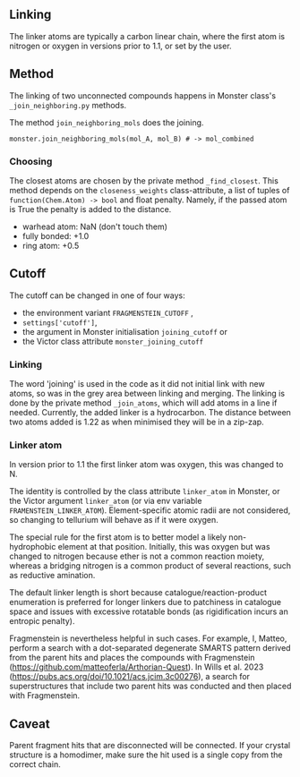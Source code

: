 ## Linking

The linker atoms are typically a carbon linear chain, where the first atom is nitrogen or oxygen in versions prior to 1.1, or set by the user.

## Method
The linking of two unconnected compounds happens in Monster class's `_join_neighboring.py` methods.

The method `join_neighboring_mols` does the joining.

    monster.join_neighboring_mols(mol_A, mol_B) # -> mol_combined

### Choosing

The closest atoms are chosen by the private method `_find_closest`.
This method depends on the `closeness_weights` class-attribute, a list of tuples of `function(Chem.Atom) -> bool` and float penalty.
Namely, if the passed atom is True the penalty is added to the distance.

* warhead atom: NaN (don't touch them)
* fully bonded: +1.0
* ring atom: +0.5

## Cutoff

The cutoff can be changed in one of four ways:

* the environment variant `FRAGMENSTEIN_CUTOFF` ,
* `settings['cutoff']`,
* the argument in Monster initialisation `joining_cutoff` or 
* the Victor class attribute `monster_joining_cutoff`

### Linking

The word 'joining' is used in the code as it did not initial link with new atoms, so was in the grey area between linking and merging.
The linking is done by the private method `_join_atoms`, which will add atoms in a line if needed.
Currently, the added linker is a hydrocarbon.
The distance between two atoms added is 1.22 as when minimised they will be in a zip-zap.


### Linker atom

In version prior to 1.1 the first linker atom was oxygen, this was changed to N.

The identity is controlled by the class attribute `linker_atom` in Monster,
or the Victor argument `linker_atom` (or via env variable `FRAMENSTEIN_LINKER_ATOM`).
Element-specific atomic radii are not considered, so changing to tellurium will behave as if it were oxygen.

 The special rule for the first atom is to better model a likely non-hydrophobic element at that position. Initially, this was oxygen but was changed to nitrogen because ether is not a common reaction moiety, whereas a bridging nitrogen is a common product of several reactions, such as reductive amination. 
 
The default linker length is short because catalogue/reaction-product enumeration is preferred for longer linkers due to patchiness in catalogue space and issues with excessive rotatable bonds (as rigidification incurs an entropic penalty). 

Fragmenstein is nevertheless helpful in such cases. 
For example, I, Matteo, perform a search with a dot-separated degenerate SMARTS pattern derived from the parent hits and places the compounds with Fragmenstein (https://github.com/matteoferla/Arthorian-Quest).
In Wills et al. 2023 (https://pubs.acs.org/doi/10.1021/acs.jcim.3c00276), a search for superstructures that include two parent hits was conducted and then placed with Fragmenstein.

## Caveat

Parent fragment hits that are disconnected will be connected.
If your crystal structure is a homodimer, make sure the hit used is a single copy from the correct chain.
